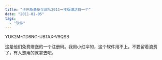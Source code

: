 ```yaml
---
title: "卡巴斯基安全部队2011一年版激活码一个"
date: "2011-01-05"
tags: 
  - "软件"
---
```


YUK2M-GD8NG-UBTAX-V9QSB

这是他们免费赠送的一个注册码。我用小红伞的，这个软件用不上。不要留着浪费了，有人想用的就拿去吧。
